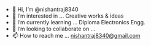 - 👋 Hi, I’m @nishantraj8340
- 👀 I’m interested in ... Creative works & ideas
- 🌱 I’m currently learning ... Diploma Electronics Engg.
- 💞️ I’m looking to collaborate on ...
- 📫 How to reach me ... nishantraj8340@gmail.com

<!---
nishantraj8340/nishantraj8340 is a ✨ special ✨ repository because its `README.md` (this file) appears on your GitHub profile.
You can click the Preview link to take a look at your changes.
--->
